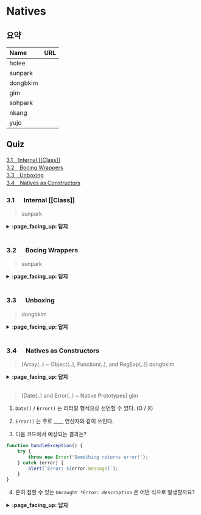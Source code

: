 # Natives

## 요약
| Name | URL |
|:---|:---|
| holee |  |
| sunpark |  |
| dongbkim |  |
| gim |  |
| sohpark |  |
| nkang |  |
| yujo |  |

## Quiz

[3.1　Internal [[Class]]](#31---Internal-Class)<br>
[3.2　Bocing Wrappers](#32---Bocing-Wrappers)<br>
[3.3　Unboxing](#33---Unboxing)<br>
[3.4　Natives as Constructors](#34---Natives-as-Constructors)<br>

### 3.1 　  Internal [[Class]]

> sunpark

<details>
<summary> <b> :page_facing_up: 답지 </b>  </summary>
<div markdown="1">



</div>
</details>
<br>

### 3.2 　  Bocing Wrappers

> sunpark

<details>
<summary> <b> :page_facing_up: 답지 </b>  </summary>
<div markdown="1">



</div>
</details>
<br>

### 3.3 　  Unboxing

> dongbkim

<details>
<summary> <b> :page_facing_up: 답지 </b>  </summary>
<div markdown="1">



</div>
</details>
<br>

### 3.4 　  Natives as Constructors

> [Array(..) ~ Object(..), Function(..), and RegExp(..)] dongbkim

<details>
<summary> <b> :page_facing_up: 답지 </b>  </summary>
<div markdown="1">



</div>
</details>
<br>

> [Date(..) and Error(..) ~ Native Prototypes] gim

1. `Date()` / `Error()` 는 리터럴 형식으로 선언할 수 있다. (O / X)

2. `Error()` 는 주로 ____ 연산자와 같이 쓰인다.

3. 다음 코드에서 예상되는 결과는?

```js
function handleException() {
	try {
		throw new Error('Something returns error!');
	} catch (error) {
		alert(`Error: ${error.message}`);
	}
}
```

4. 흔히 접할 수 있는 `Uncaught *Error: description` 은 어떤 식으로 발생할까요?

<details>
<summary> <b> :page_facing_up: 답지 </b>  </summary>
<div markdown="1">

1. `Date()` / `Error()` 는 리터럴 형식으로 선언할 수 있다. (O / __X__)

> 두 네이티브는 오직 객체 형식으로만 사용할 수 있다.

2. `Error()` 는 주로 `throw` 연산자와 같이 쓰인다.

3. 다음 코드에서 예상되는 결과는?

> `try..catch` 구문 자체가 예외를 식별하고 처리해주기 위해 나온 구문이므로, `try` 블록 내에서 예외 상황이 발생했다면 `catch` 구문에서 해당 error 객체를 받아와 그 안의 값을 통해 예외 처리를 더 유연하게 할 수 있다.

4. 흔히 접할 수 있는 `Uncaught *Error: description` 은 어떤 식으로 발생할까요?

> 일반적인 Error() 네이티브 외에도 구체적인 에러 타입에 특화된 네이티브들이 있는데(e.g. RangeError(), ReferenceError() etc.), 해당 네이티브들은 코드에서 예외가 발생하면 자동으로 throw 된다.

</div>
</details>
<br>
